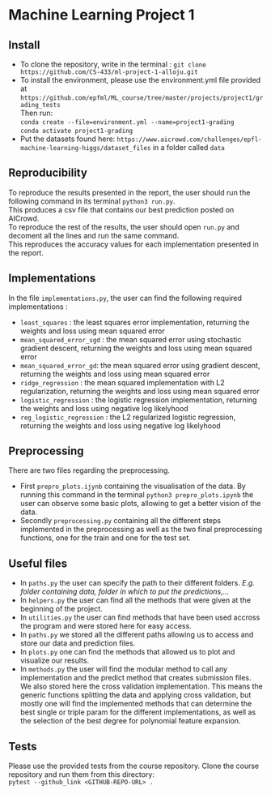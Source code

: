# Machine Learning Project 1 

## Install

- To clone the repository, write in the terminal : `git clone https://github.com/CS-433/ml-project-1-alloju.git`
- To install the environment, please use the environment.yml file provided at `https://github.com/epfml/ML_course/tree/master/projects/project1/grading_tests` <br/>
    Then run: <br/>
    `conda create --file=environment.yml --name=project1-grading` <br/>
    `conda activate project1-grading`
- Put the datasets found here: `https://www.aicrowd.com/challenges/epfl-machine-learning-higgs/dataset_files` in a folder called `data`

## Reproducibility 

To reproduce the results presented in the report, the user should run the following command in its terminal `python3 run.py`. <br/>
This produces a csv file that contains our best prediction posted on AICrowd. <br/>
To reproduce the rest of the results, the user should open `run.py` and decoment all the lines and run the same command. <br/>
This reproduces the accuracy values for each implementation presented in the report.

## Implementations

In the file `implementations.py`, the user can find the following required implementations :

- `least_squares` : the least squares error implementation, returning the weights and loss using mean squared error
- `mean_squared_error_sgd` : the mean squared error using stochastic gradient descent, returning the weights and loss using mean squared error
- `mean_squared_error_gd`: the mean squared error using gradient descent, returning the weights and loss using mean squared error
- `ridge_regression` : the mean squared implementation with L2 regularization, returning the weights and loss using mean squared error
- `logistic_regression` : the logistic regression implementation, returning the weights and loss using negative log likelyhood
- `reg_logistic_regression` : the L2 regularized logistic regression, returning the weights and loss using negative log likelyhood

## Preprocessing

There are two files regarding the preprocessing. 

- First `prepro_plots.ijynb` containing the visualisation of the data. By running this command in the terminal `python3 prepro_plots.ipynb` the user can observe some basic plots, allowing to get a better vision of the data.
- Secondly `preprocessing.py` containing all the different steps implemented in the preprocessing as well as the two final preprocessing functions, one for the train and one for the test set.

## Useful files 

- In `paths.py` the user can specify the path to their different folders. *E.g. folder containing data, folder in which to put the predictions,...*
- In `helpers.py` the user can find all the methods that were given at the beginning of the project. 
- In `utilities.py` the user can find methods that have been used accross the program and were stored here for easy access.
- In `paths.py` we stored all the different paths allowing us to access and store our data and prediction files.
- In `plots.py` one can find the methods that allowed us to plot and visualize our results.
- In `methods.py` the user will find the modular method to call any implementation and the predict method that creates submission files. We also stored here the cross validation implementation. This means the generic functions splitting the data and applying cross validation, but mostly one will find the implemented methods that can determine the best single or triple param for the different implementations, as well as the selection of the best degree for polynomial feature expansion.

## Tests 

Please use the provided tests from the course repository. Clone the course repository and run them from this directory: <br/>
`pytest --github_link <GITHUB-REPO-URL> . `


